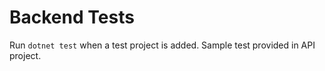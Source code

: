 # Backend Tests
Run `dotnet test` when a test project is added. Sample test provided in API project.

